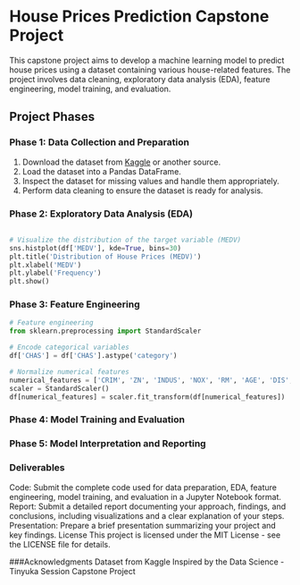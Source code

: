 # House Prices Prediction Capstone Project

This capstone project aims to develop a machine learning model to predict house prices using a dataset containing various house-related features. The project involves data cleaning, exploratory data analysis (EDA), feature engineering, model training, and evaluation.

## Project Phases

### Phase 1: Data Collection and Preparation
1. Download the dataset from [Kaggle](https://www.kaggle.com/datasets/fedesoriano/the-boston-houseprice-data) or another source.
2. Load the dataset into a Pandas DataFrame.
3. Inspect the dataset for missing values and handle them appropriately.
4. Perform data cleaning to ensure the dataset is ready for analysis.

### Phase 2: Exploratory Data Analysis (EDA)
```python

# Visualize the distribution of the target variable (MEDV)
sns.histplot(df['MEDV'], kde=True, bins=30)
plt.title('Distribution of House Prices (MEDV)')
plt.xlabel('MEDV')
plt.ylabel('Frequency')
plt.show()
```
### Phase 3: Feature Engineering
```python
# Feature engineering
from sklearn.preprocessing import StandardScaler

# Encode categorical variables
df['CHAS'] = df['CHAS'].astype('category')

# Normalize numerical features
numerical_features = ['CRIM', 'ZN', 'INDUS', 'NOX', 'RM', 'AGE', 'DIS', 'RAD', 'TAX', 'PTRATIO', 'B', 'LSTAT']
scaler = StandardScaler()
df[numerical_features] = scaler.fit_transform(df[numerical_features])
```

### Phase 4: Model Training and Evaluation

###  Phase 5: Model Interpretation and Reporting


### Deliverables
Code: Submit the complete code used for data preparation, EDA, feature engineering, model training, and evaluation in a Jupyter Notebook format.
Report: Submit a detailed report documenting your approach, findings, and conclusions, including visualizations and a clear explanation of your steps.
Presentation: Prepare a brief presentation summarizing your project and key findings.
License
This project is licensed under the MIT License - see the LICENSE file for details.

###Acknowledgments
Dataset from Kaggle
Inspired by the Data Science - Tinyuka Session Capstone Project






